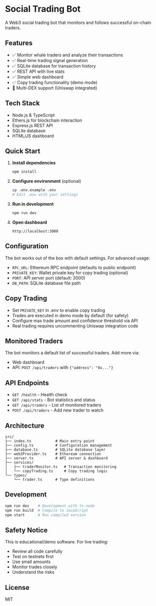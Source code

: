 # Social Trading Bot

A Web3 social trading bot that monitors and follows successful on-chain traders.

## Features
- ✅ Monitor whale traders and analyze their transactions
- ✅ Real-time trading signal generation  
- ✅ SQLite database for transaction history
- ✅ REST API with live stats
- ✅ Simple web dashboard
- ✅ Copy trading functionality (demo mode)
- 🔄 Multi-DEX support (Uniswap integrated)

## Tech Stack
- Node.js & TypeScript
- Ethers.js for blockchain interaction
- Express.js REST API
- SQLite database
- HTML/JS dashboard

## Quick Start

1. **Install dependencies**
   ```bash
   npm install
   ```

2. **Configure environment** (optional)
   ```bash
   cp .env.example .env
   # Edit .env with your settings
   ```

3. **Run in development**
   ```bash
   npm run dev
   ```

4. **Open dashboard**
   ```
   http://localhost:3000
   ```

## Configuration

The bot works out of the box with default settings. For advanced usage:

- `RPC_URL`: Ethereum RPC endpoint (defaults to public endpoint)
- `PRIVATE_KEY`: Wallet private key for copy trading (optional)
- `PORT`: API server port (default: 3000)
- `DB_PATH`: SQLite database file path

## Copy Trading

- Set `PRIVATE_KEY` in .env to enable copy trading
- Trades are executed in demo mode by default (for safety)
- Configure max trade amount and confidence threshold via API
- Real trading requires uncommenting Uniswap integration code

## Monitored Traders

The bot monitors a default list of successful traders. Add more via:
- Web dashboard
- API: `POST /api/traders` with `{"address": "0x..."}`

## API Endpoints

- `GET /health` - Health check
- `GET /api/stats` - Bot statistics and status
- `GET /api/traders` - List of monitored traders
- `POST /api/traders` - Add new trader to watch

## Architecture

```
src/
├── index.ts           # Main entry point
├── config.ts          # Configuration management
├── database.ts        # SQLite database layer
├── web3Provider.ts    # Ethereum connection
├── server.ts          # API server & dashboard
├── services/
│   ├── traderMonitor.ts   # Transaction monitoring
│   └── copyTrading.ts     # Copy trading logic
└── types/
    └── trader.ts      # Type definitions
```

## Development

```bash
npm run dev    # Development with ts-node
npm run build  # Compile to JavaScript
npm start      # Run compiled version
```

## Safety Notice

This is educational/demo software. For live trading:
- Review all code carefully
- Test on testnets first
- Use small amounts
- Monitor trades closely
- Understand the risks

## License

MIT